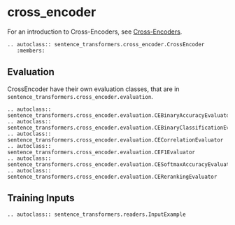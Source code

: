 # cross_encoder
For an introduction to Cross-Encoders, see [Cross-Encoders](../../examples/applications/cross-encoder/README.md).
```eval_rst
.. autoclass:: sentence_transformers.cross_encoder.CrossEncoder
   :members:
```


## Evaluation
CrossEncoder have their own evaluation classes, that are in `sentence_transformers.cross_encoder.evaluation`.

```eval_rst
.. autoclass:: sentence_transformers.cross_encoder.evaluation.CEBinaryAccuracyEvaluator
.. autoclass:: sentence_transformers.cross_encoder.evaluation.CEBinaryClassificationEvaluator
.. autoclass:: sentence_transformers.cross_encoder.evaluation.CECorrelationEvaluator
.. autoclass:: sentence_transformers.cross_encoder.evaluation.CEF1Evaluator
.. autoclass:: sentence_transformers.cross_encoder.evaluation.CESoftmaxAccuracyEvaluator
.. autoclass:: sentence_transformers.cross_encoder.evaluation.CERerankingEvaluator
```

## Training Inputs

```eval_rst
.. autoclass:: sentence_transformers.readers.InputExample
```
